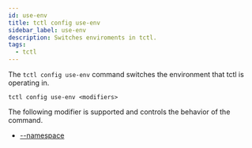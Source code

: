 ```yaml
---
id: use-env
title: tctl config use-env
sidebar_label: use-env
description: Switches enviroments in tctl.
tags:
  - tctl
---
```


The `tctl config use-env` command switches the environment that tctl is operating in.

`tctl config use-env <modifiers>`

The following modifier is supported and controls the behavior of the command.

- [--namespace](/tctl/modifiers#--namespace)
